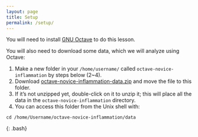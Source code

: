 ```yaml
---
layout: page
title: Setup
permalink: /setup/
---
```


You will need to install [GNU Octave][gnu-octave] to do this lesson.

You will also need to download some data, which we will analyze using Octave:

1.  Make a new folder in your `/home/username/` called `octave-novice-inflammation` by steps below (2~4).
2.  Download [octave-novice-inflammation-data.zip](https://github.com/bagustris/octave-novice-inflammation/raw/gh-pages/data/octave-novice-inflammation-data.zip) and move the file to this folder.
3.	If it’s not unzipped yet, double-click on it to unzip it; this will place all the data in the `octave-novice-inflammation` directory.
4.	You can access this folder from the Unix shell with:

~~~
cd /home/Username/octave-novice-inflammation/data
~~~
{: .bash}

[gnu-octave]: https://www.gnu.org/software/octave/
